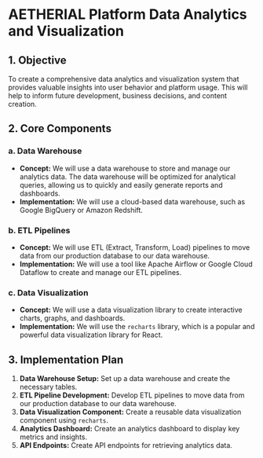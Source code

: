 # AETHERIAL Platform Data Analytics and Visualization

## 1. Objective

To create a comprehensive data analytics and visualization system that provides valuable insights into user behavior and platform usage. This will help to inform future development, business decisions, and content creation.

## 2. Core Components

### a. Data Warehouse

- **Concept:** We will use a data warehouse to store and manage our analytics data. The data warehouse will be optimized for analytical queries, allowing us to quickly and easily generate reports and dashboards.
- **Implementation:** We will use a cloud-based data warehouse, such as Google BigQuery or Amazon Redshift.

### b. ETL Pipelines

- **Concept:** We will use ETL (Extract, Transform, Load) pipelines to move data from our production database to our data warehouse.
- **Implementation:** We will use a tool like Apache Airflow or Google Cloud Dataflow to create and manage our ETL pipelines.

### c. Data Visualization

- **Concept:** We will use a data visualization library to create interactive charts, graphs, and dashboards.
- **Implementation:** We will use the `recharts` library, which is a popular and powerful data visualization library for React.

## 3. Implementation Plan

1.  **Data Warehouse Setup:** Set up a data warehouse and create the necessary tables.
2.  **ETL Pipeline Development:** Develop ETL pipelines to move data from our production database to our data warehouse.
3.  **Data Visualization Component:** Create a reusable data visualization component using `recharts`.
4.  **Analytics Dashboard:** Create an analytics dashboard to display key metrics and insights.
5.  **API Endpoints:** Create API endpoints for retrieving analytics data.

